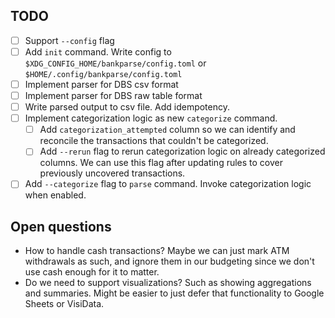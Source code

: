 ## TODO

- [ ] Support `--config` flag
- [ ] Add `init` command. Write config to `$XDG_CONFIG_HOME/bankparse/config.toml` or `$HOME/.config/bankparse/config.toml`
- [ ] Implement parser for DBS csv format
- [ ] Implement parser for DBS raw table format
- [ ] Write parsed output to csv file. Add idempotency.
- [ ] Implement categorization logic as new `categorize` command.
    - [ ] Add `categorization_attempted` column so we can identify and
      reconcile the transactions that couldn't be categorized.
    - [ ] Add `--rerun` flag to rerun categorization logic on already
      categorized columns. We can use this flag after updating rules to cover
      previously uncovered transactions.
- [ ] Add `--categorize` flag to `parse` command. Invoke categorization logic when enabled.

## Open questions

- How to handle cash transactions? Maybe we can just mark ATM withdrawals as
  such, and ignore them in our budgeting since we don't use cash enough for it
  to matter.
- Do we need to support visualizations? Such as showing aggregations and
  summaries. Might be easier to just defer that functionality to Google Sheets
  or VisiData.

